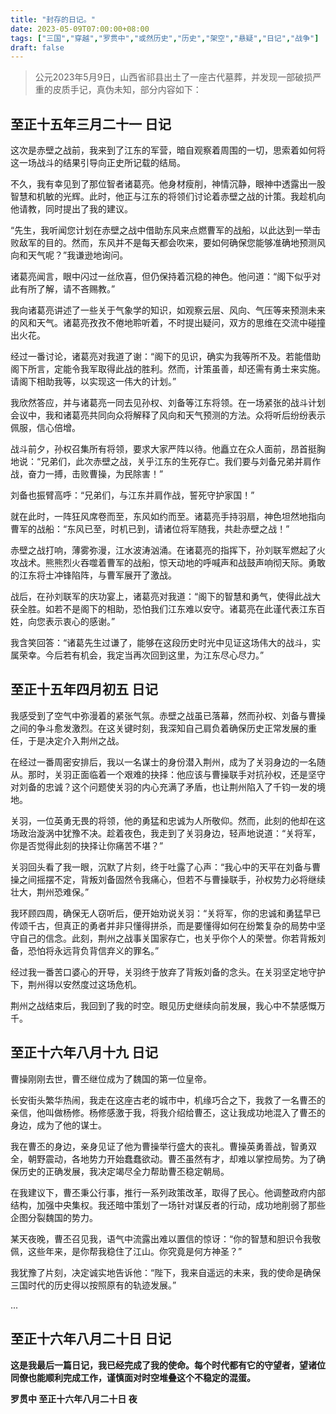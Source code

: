 ```yaml
---
title: "封存的日记。"
date: 2023-05-09T07:00:00+08:00
tags: ["三国","穿越","罗贯中","或然历史","历史","架空","悬疑","日记","战争"]
draft: false
---
```


> 公元2023年5月9日，山西省祁县出土了一座古代墓葬，并发现一部破损严重的皮质手记，真伪未知，部分内容如下：

## **至正十五年三月二十一 日记**

这次是赤壁之战前，我来到了江东的军营，暗自观察着周围的一切，思索着如何将这一场战斗的结果引导向正史所记载的结局。

不久，我有幸见到了那位智者诸葛亮。他身材瘦削，神情沉静，眼神中透露出一股智慧和机敏的光辉。此时，他正与江东的将领们讨论着赤壁之战的计策。我趁机向他请教，同时提出了我的建议。

“先生，我听闻您计划在赤壁之战中借助东风来点燃曹军的战船，以此达到一举击败敌军的目的。然而，东风并不是每天都会吹来，要如何确保您能够准确地预测风向和天气呢？”我谦逊地询问。

诸葛亮闻言，眼中闪过一丝欣喜，但仍保持着沉稳的神色。他问道：“阁下似乎对此有所了解，请不吝赐教。”

我向诸葛亮讲述了一些关于气象学的知识，如观察云层、风向、气压等来预测未来的风和天气。诸葛亮孜孜不倦地聆听着，不时提出疑问，双方的思维在交流中碰撞出火花。

经过一番讨论，诸葛亮对我道了谢：“阁下的见识，确实为我等所不及。若能借助阁下所言，定能令我军取得此战的胜利。然而，计策虽善，却还需有勇士来实施。请阁下相助我等，以实现这一伟大的计划。”

我欣然答应，并与诸葛亮一同去见孙权、刘备等江东将领。在一场紧张的战斗计划会议中，我和诸葛亮共同向众将解释了风向和天气预测的方法。众将听后纷纷表示佩服，信心倍增。

战斗前夕，孙权召集所有将领，要求大家严阵以待。他矗立在众人面前，昂首挺胸地说：“兄弟们，此次赤壁之战，关乎江东的生死存亡。我们要与刘备兄弟并肩作战，奋力一搏，击败曹操，为民除害！”

刘备也振臂高呼：“兄弟们，与江东并肩作战，誓死守护家国！”

就在此时，一阵狂风席卷而至，东风如约而至。诸葛亮手持羽扇，神色坦然地指向曹军的战船：“东风已至，时机已到，请诸位将军随我，共赴赤壁之战！”

赤壁之战打响，薄雾弥漫，江水波涛汹涌。在诸葛亮的指挥下，孙刘联军燃起了火攻战术。熊熊烈火吞噬着曹军的战船，惊天动地的呼喊声和战鼓声响彻天际。勇敢的江东将士冲锋陷阵，与曹军展开了激战。

战后，在孙刘联军的庆功宴上，诸葛亮对我道：“阁下的智慧和勇气，使得此战大获全胜。如若不是阁下的相助，恐怕我们江东难以安守。诸葛亮在此谨代表江东百姓，向您表示衷心的感谢。”

我含笑回答：“诸葛先生过谦了，能够在这段历史时光中见证这场伟大的战斗，实属荣幸。今后若有机会，我定当再次回到这里，为江东尽心尽力。”

## **至正十五年四月初五 日记**

我感受到了空气中弥漫着的紧张气氛。赤壁之战虽已落幕，然而孙权、刘备与曹操之间的争斗愈发激烈。在这关键时刻，我深知自己肩负着确保历史正常发展的重任，于是决定介入荆州之战。

在经过一番周密安排后，我以一名谋士的身份潜入荆州，成为了关羽身边的一名随从。那时，关羽正面临着一个艰难的抉择：他应该与曹操联手对抗孙权，还是坚守对刘备的忠诚？这个问题使关羽的内心充满了矛盾，也让荆州陷入了千钧一发的境地。

关羽，一位英勇无畏的将领，他的勇猛和忠诚为人所敬仰。然而，此刻的他却在这场政治漩涡中犹豫不决。趁着夜色，我走到了关羽身边，轻声地说道：“关将军，你是否觉得此刻的抉择让你痛苦不堪？”

关羽回头看了我一眼，沉默了片刻，终于吐露了心声：“我心中的天平在刘备与曹操之间摇摆不定，背叛刘备固然令我痛心，但若不与曹操联手，孙权势力必将继续壮大，荆州恐难保。”

我环顾四周，确保无人窃听后，便开始劝说关羽：“关将军，你的忠诚和勇猛早已传颂千古，但真正的勇者并非只懂得拼杀，而是要懂得如何在纷繁复杂的局势中坚守自己的信念。此刻，荆州之战事关国家存亡，也关乎你个人的荣誉。你若背叛刘备，恐怕将永远背负背信弃义的罪名。”

经过我一番苦口婆心的开导，关羽终于放弃了背叛刘备的念头。在关羽坚定地守护下，荆州得以安然度过这场危机。

荆州之战结束后，我回到了我的时空。眼见历史继续向前发展，我心中不禁感慨万千。

## **至正十六年八月十九 日记**

曹操刚刚去世，曹丕继位成为了魏国的第一位皇帝。

长安街头繁华热闹，我走在这座古老的城市中，机缘巧合之下，我救了一名曹丕的亲信，他叫做杨修。杨修感激于我，将我介绍给曹丕，这让我成功地混入了曹丕的身边，成为了他的谋士。

我在曹丕的身边，亲身见证了他为曹操举行盛大的丧礼。曹操英勇善战，智勇双全，朝野震动，各地势力开始蠢蠢欲动。曹丕虽然有才，却难以掌控局势。为了确保历史的正确发展，我决定竭尽全力帮助曹丕稳定朝局。

在我建议下，曹丕秉公行事，推行一系列政策改革，取得了民心。他调整政府内部结构，加强中央集权。我还暗中策划了一场针对谋反者的行动，成功地削弱了那些企图分裂魏国的势力。

某天夜晚，曹丕召见我，语气中流露出难以置信的惊讶：“你的智慧和胆识令我敬佩，这些年来，是你帮我稳住了江山。你究竟是何方神圣？”

我犹豫了片刻，决定诚实地告诉他：“陛下，我来自遥远的未来，我的使命是确保三国时代的历史得以按照原有的轨迹发展。”

...

## **至正十六年八月二十日 日记**

**这是我最后一篇日记，我已经完成了我的使命。每个时代都有它的守望者，望诸位同僚也能顺利完成工作，谨慎面对时空堆叠这个不稳定的混蛋。**

**罗贯中 至正十六年八月二十日 夜**